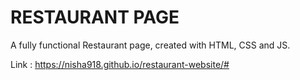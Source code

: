 # RESTAURANT PAGE
A fully functional Restaurant page, created with HTML, CSS and JS.


Link : https://nisha918.github.io/restaurant-website/#
